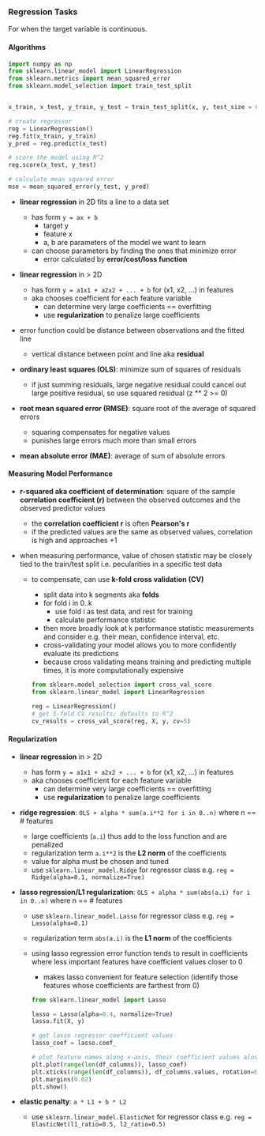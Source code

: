 ### Regression Tasks

For when the target variable is continuous.

#### Algorithms

```python
import numpy as np
from sklearn.linear_model import LinearRegression
from sklearn.metrics import mean_squared_error
from sklearn.model_selection import train_test_split


x_train, x_test, y_train, y_test = train_test_split(x, y, test_size = 0.3, random_state=42)

# create regressor
reg = LinearRegression()
reg.fit(x_train, y_train)
y_pred = reg.predict(x_test)

# score the model using R^2
reg.score(x_test, y_test)

# calculate mean squared error
mse = mean_squared_error(y_test, y_pred)
```

- **linear regression** in 2D fits a line to a data set
  - has form `y = ax + b`
      - target y
      - feature x
      - a, b are parameters of the model we want to learn
  - can choose parameters by finding the ones that minimize error
      - error calculated by **error/cost/loss function**

- **linear regression** in > 2D
  - has form `y = a1x1 + a2x2 + ... + b` for (x1, x2, ...) in features
  - aka chooses coefficient for each feature variable
    - can determine very large coefficients == overfitting
    - use **regularization** to penalize large coefficients

- error function could be distance between observations and the fitted line
    - vertical distance between point and line aka **residual**

- **ordinary least squares (OLS)**: minimize sum of squares of residuals
    - if just summing residuals, large negative residual could cancel out large positive residual, so use squared residual (z ** 2 >= 0)

- **root mean squared error (RMSE)**: square root of the average of squared errors
    - squaring compensates for negative values
    - punishes large errors much more than small errors

- **mean absolute error (MAE)**: average of sum of absolute errors

#### Measuring Model Performance

- **r-squared aka coefficient of determination**: square of the sample **correlation coefficient (r)** between the observed outcomes and the observed predictor values
    - the **correlation coefficient r** is often **Pearson's r**
    - if the predicted values are the same as observed values, correlation is high and approaches +1

- when measuring performance, value of chosen statistic may be closely tied to the train/test split i.e. pecularities in a specific test data
    - to compensate, can use **k-fold cross validation (CV)**
        - split data into k segments aka **folds**
        - for fold i in 0..k
          - use fold i as test data, and rest for training
          - calculate performance statistic
        - then more broadly look at k performance statistic measurements and consider e.g. their mean, confidence interval, etc.
        - cross-validating your model allows you to more confidently evaluate its predictions
        - because cross validating means training and predicting multiple times, it is more computationally expensive

      ```python
      from sklearn.model_selection import cross_val_score
      from sklearn.linear_model import LinearRegression

      reg = LinearRegression()
      # get 5-fold CV results; defaults to R^2
      cv_results = cross_val_score(reg, X, y, cv=5)
      ```

#### Regularization

- **linear regression** in > 2D
  - has form `y = a1x1 + a2x2 + ... + b` for (x1, x2, ...) in features
  - aka chooses coefficient for each feature variable
    - can determine very large coefficients == overfitting
    - use **regularization** to penalize large coefficients

- **ridge regression**: `OLS + alpha * sum(a.i**2 for i in 0..n)` where n == # features
    - large coefficients (`a.i`) thus add to the loss function and are penalized
    - regularization term `a.i**2` is the **L2 norm** of the coefficients
    - value for alpha must be chosen and tuned
    - use `sklearn.linear_model.Ridge` for regressor class e.g. `reg = Ridge(alpha=0.1, normalize=True)`

- **lasso regression/L1 regularization**: `OLS + alpha * sum(abs(a.i) for i in 0..n)` where n == # features
    - use `sklearn.linear_model.Lasso` for regressor class e.g. `reg = Lasso(alpha=0.1)`
    - regularization term `abs(a.i)` is the **L1 norm** of the coefficients
    - using lasso regression error function tends to result in coefficients where less important features have coefficient values closer to 0
        - makes lasso convenient for feature selection (identify those features whose coefficients are farthest from 0)

      ```python
      from sklearn.linear_model import Lasso

      lasso = Lasso(alpha=0.4, normalize=True)
      lasso.fit(X, y)

      # get lasso regressor coefficient values
      lasso_coef = lasso.coef_

      # plot feature names along x-axis, their coefficient values along y
      plt.plot(range(len(df_columns)), lasso_coef)
      plt.xticks(range(len(df_columns)), df_columns.values, rotation=60)
      plt.margins(0.02)
      plt.show()
      ```

- **elastic penalty**: `a * L1 + b * L2`
  - use `sklearn.linear_model.ElasticNet` for regressor class e.g. `reg = ElasticNet(l1_ratio=0.5, l2_ratio=0.5)`

